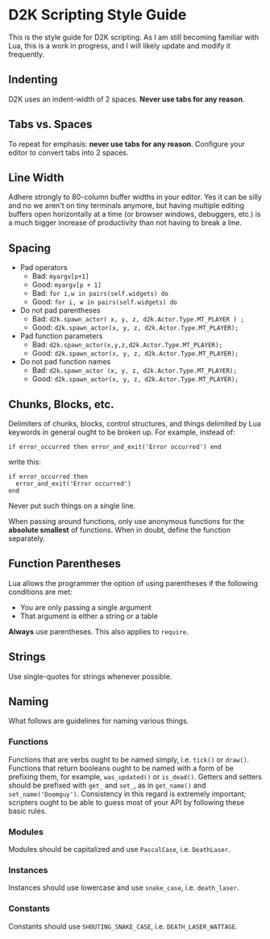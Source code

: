# D2K Scripting Style Guide

This is the style guide for D2K scripting.  As I am still becoming familiar
with Lua, this is a work in progress, and I will likely update and modify it
frequently.

## Indenting

D2K uses an indent-width of 2 spaces.  **Never use tabs for any reason**.

## Tabs vs. Spaces

To repeat for emphasis: **never use tabs for any reason**.  Configure your
editor to convert tabs into 2 spaces.

## Line Width

Adhere strongly to 80-column buffer widths in your editor.  Yes it can be silly
and no we aren't on tiny terminals anymore, but having multiple editing buffers
open horizontally at a time (or browser windows, debuggers, etc.) is a much
bigger increase of productivity than not having to break a line.

## Spacing

  * Pad operators
    * Bad: `myargv[p+1]`
    * Good: `myargv[p + 1]`
    * Bad: `for i,w in pairs(self.widgets) do`
    * Good: `for i, w in pairs(self.widgets) do`
  * Do not pad parentheses
    * Bad: `d2k.spawn_actor( x, y, z, d2k.Actor.Type.MT_PLAYER ) ;`
    * Good: `d2k.spawn_actor(x, y, z, d2k.Actor.Type.MT_PLAYER);`
  * Pad function parameters
    * Bad: `d2k.spawn_actor(x,y,z,d2k.Actor.Type.MT_PLAYER);`
    * Good: `d2k.spawn_actor(x, y, z, d2k.Actor.Type.MT_PLAYER);`
  * Do not pad function names
    * Bad: `d2k.spawn_actor (x, y, z, d2k.Actor.Type.MT_PLAYER);`
    * Good: `d2k.spawn_actor(x, y, z, d2k.Actor.Type.MT_PLAYER);`

## Chunks, Blocks, etc.

Delimiters of chunks, blocks, control structures, and things delimited by Lua
keywords in general ought to be broken up.  For example, instead of:

    if error_occurred then error_and_exit('Error occurred') end

write this:

    if error_occurred then
      error_and_exit('Error occurred')
    end

Never put such things on a single line.

When passing around functions, only use anonymous functions for the **absolute
smallest** of functions.  When in doubt, define the function separately.

## Function Parentheses

Lua allows the programmer the option of using parentheses if the following conditions are
met:

  - You are only passing a single argument
  - That argument is either a string or a table

**Always** use parentheses.  This also applies to `require`.

## Strings

Use single-quotes for strings whenever possible.

## Naming

What follows are guidelines for naming various things.

### Functions

Functions that are verbs ought to be named simply, i.e. `tick()` or `draw()`.
Functions that return booleans ought to be named with a form of be prefixing
them, for example, `was_updated()` or `is_dead()`.  Getters and setters should
be prefixed with `get_` and `set_`, as in `get_name()` and
`set_name('Doomguy')`.  Consistency in this regard is extremely important;
scripters ought to be able to guess most of your API by following these basic
rules.

### Modules

Modules should be capitalized and use `PascalCase`, i.e. `DeathLaser`.

### Instances

Instances should use lowercase and use `snake_case`, i.e. `death_laser`.

### Constants

Constants should use `SHOUTING_SNAKE_CASE`, i.e. `DEATH_LASER_WATTAGE`.

